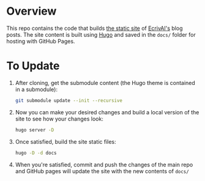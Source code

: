 # Overview
This repo contains the code that builds [the static site](https://ruankie.github.io/ecrivai-blog-hugo/) of [EcrivAI's](https://github.com/ruankie/ecrivai) blog posts. The site content is built using [Hugo](https://gohugo.io/) and saved in the `docs/` folder for hosting with GitHub Pages.

# To Update
1. After cloning, get the submodule content (the Hugo theme is contained in a submodule):
    ```bash
    git submodule update --init --recursive
    ```
2. Now you can make your desired changes and build a local version of the site to see how your changes look:
    ```bash
    hugo server -D
    ```
3. Once satisfied, build the site static files:
    ```bash
    hugo -D -d docs
    ```
4. When you're satisfied, commit and push the changes of the main repo and GitHub pages will update the site with the new contents of `docs/`